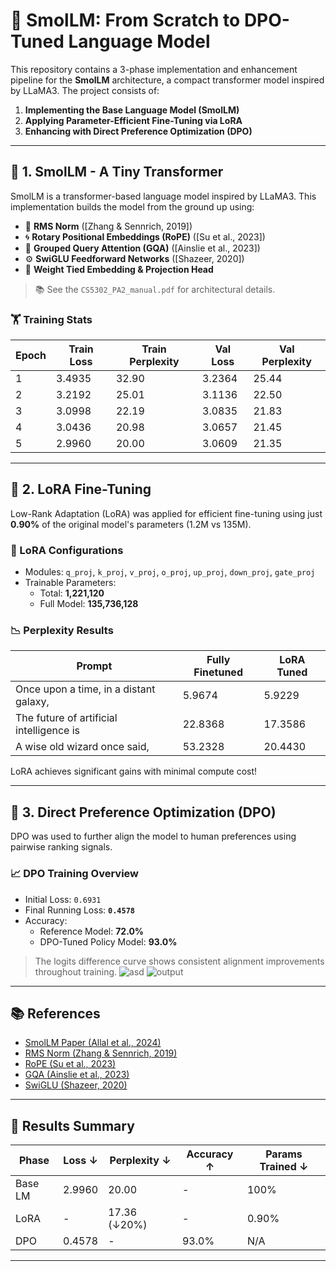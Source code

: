 # 🚀 SmolLM: From Scratch to DPO-Tuned Language Model

This repository contains a 3-phase implementation and enhancement pipeline for the **SmolLM** architecture, a compact transformer model inspired by LLaMA3. The project consists of:

1. **Implementing the Base Language Model (SmolLM)**
2. **Applying Parameter-Efficient Fine-Tuning via LoRA**
3. **Enhancing with Direct Preference Optimization (DPO)**

---

## 🧱 1. SmolLM - A Tiny Transformer

SmolLM is a transformer-based language model inspired by LLaMA3. This implementation builds the model from the ground up using:

- 🧮 **RMS Norm** ([Zhang & Sennrich, 2019])
- 🌀 **Rotary Positional Embeddings (RoPE)** ([Su et al., 2023])
- 🎯 **Grouped Query Attention (GQA)** ([Ainslie et al., 2023])
- ⚙️ **SwiGLU Feedforward Networks** ([Shazeer, 2020])
- 🧠 **Weight Tied Embedding & Projection Head**

> 📚 See the `CS5302_PA2_manual.pdf` for architectural details.

### 🏋️ Training Stats

| Epoch | Train Loss | Train Perplexity | Val Loss | Val Perplexity |
|-------|------------|------------------|----------|----------------|
| 1     | 3.4935     | 32.90            | 3.2364   | 25.44          |
| 2     | 3.2192     | 25.01            | 3.1136   | 22.50          |
| 3     | 3.0998     | 22.19            | 3.0835   | 21.83          |
| 4     | 3.0436     | 20.98            | 3.0657   | 21.45          |
| 5     | 2.9960     | 20.00            | 3.0609   | 21.35          |

---

## 🔧 2. LoRA Fine-Tuning

Low-Rank Adaptation (LoRA) was applied for efficient fine-tuning using just **0.90%** of the original model's parameters (1.2M vs 135M).

### 🧬 LoRA Configurations

- Modules: `q_proj`, `k_proj`, `v_proj`, `o_proj`, `up_proj`, `down_proj`, `gate_proj`
- Trainable Parameters:
  - Total: **1,221,120**
  - Full Model: **135,736,128**

### 📉 Perplexity Results

| Prompt                                        | Fully Finetuned | LoRA Tuned |
|----------------------------------------------|------------------|------------|
| Once upon a time, in a distant galaxy,        | 5.9674           | 5.9229     |
| The future of artificial intelligence is      | 22.8368          | 17.3586    |
| A wise old wizard once said,                 | 53.2328          | 20.4430    |

LoRA achieves significant gains with minimal compute cost!

---

## 🎯 3. Direct Preference Optimization (DPO)

DPO was used to further align the model to human preferences using pairwise ranking signals.

### 📈 DPO Training Overview

- Initial Loss: `0.6931`
- Final Running Loss: **`0.4578`**
- Accuracy:
  - Reference Model: **72.0%**
  - DPO-Tuned Policy Model: **93.0%**

> The logits difference curve shows consistent alignment improvements throughout training.
![asd](https://github.com/user-attachments/assets/3a03fbfd-1e96-4bbd-bbe2-e3067aae9647)
![output](https://github.com/user-attachments/assets/9f4831f6-46ba-455f-af9b-67d207aac5a8)

---

## 📚 References

- [SmolLM Paper (Allal et al., 2024)](https://arxiv.org/abs/2404.xxxxx)
- [RMS Norm (Zhang & Sennrich, 2019)](https://arxiv.org/abs/1910.07467)
- [RoPE (Su et al., 2023)](https://arxiv.org/abs/2104.09864)
- [GQA (Ainslie et al., 2023)](https://arxiv.org/abs/2305.13245)
- [SwiGLU (Shazeer, 2020)](https://arxiv.org/abs/2002.05202)

---

## 🧪 Results Summary

| Phase     | Loss ↓  | Perplexity ↓ | Accuracy ↑ | Params Trained ↓ |
|-----------|---------|--------------|------------|------------------|
| Base LM   | 2.9960  | 20.00        | -          | 100%             |
| LoRA      | -       | 17.36 (↓20%) | -          | 0.90%            |
| DPO       | 0.4578  | -            | 93.0%      | N/A              |

---
